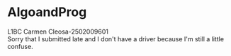 # AlgoandProg
L1BC Carmen Cleosa-2502009601  
Sorry that I submitted late and I don't have a driver because I'm still a little confuse.
